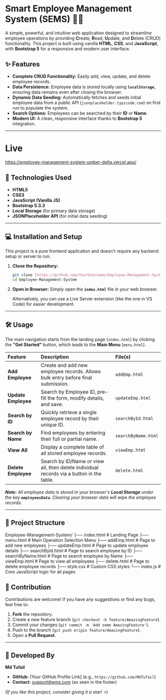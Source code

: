# Smart Employee Management System (SEMS) 👨‍💼

A simple, powerful, and intuitive web application designed to streamline employee operations by providing **C**reate, **R**ead, **U**pdate, and **D**elete (CRUD) functionality. This project is built using vanilla **HTML**, **CSS**, and **JavaScript**, with **Bootstrap 5** for a responsive and modern user interface.

## ✨ Features

* **Complete CRUD Functionality:** Easily add, view, update, and delete employee records.
* **Data Persistence:** Employee data is stored locally using **`localStorage`**, ensuring data remains even after closing the browser.
* **Dynamic Data Seeding:** Automatically fetches and seeds initial employee data from a public API (`jsonplaceholder.typicode.com`) on first run to populate the system.
* **Search Options:** Employees can be searched by their **ID** or **Name**.
* **Modern UI:** A clean, responsive interface thanks to **Bootstrap 5** integration.

---

# Live 
https://employee-management-system-umber-delta.vercel.app/

## 🚀 Technologies Used

* **HTML5**
* **CSS3**
* **JavaScript (Vanilla JS)**
* **Bootstrap 5.3.3**
* **Local Storage** (for primary data storage)
* **JSONPlaceholder API** (for initial data seeding)

---

## 💻 Installation and Setup

This project is a pure frontend application and doesn't require any backend setup or server to run.

1.  **Clone the Repository:**
    ```bash
    git clone [https://github.com/YourUsername/Employee-Management-System.git](https://github.com/YourUsername/Employee-Management-System.git)
    cd Employee-Management-System
    ```

2.  **Open in Browser:**
    Simply open the **`index.html`** file in your web browser.

    Alternatively, you can use a Live Server extension (like the one in VS Code) for easier development.

---

## 🛠️ Usage

The main navigation starts from the landing page (`index.html`) by clicking the **"Get Started"** button, which leads to the **Main Menu** (`menu.html`).

| Feature | Description | File(s) |
| :--- | :--- | :--- |
| **Add Employee** | Create and add new employee records. Allows bulk entry before final submission. | `addEmp.html` |
| **Update Employee** | Search by Employee ID, pre-fill the form, modify details, and save. | `updateEmp.html` |
| **Search by ID** | Quickly retrieve a single employee record by their unique ID. | `searchById.html` |
| **Search by Name** | Find employees by entering their full or partial name. | `searchByName.html` |
| **View All** | Display a complete table of all stored employee records. | `viewEmp.html` |
| **Delete Employee** | Search by ID/Name or view all, then delete individual records via a button in the table. | `delete.html` |

***Note:** All employee data is stored in your browser's **Local Storage** under the key **`employeesData`**. Clearing your browser data will wipe the employee records.*

---

## 📂 Project Structure

Employee-Management-System/
├── index.html           # Landing Page
├── menu.html            # Main Operation Selection Menu
├── addEmp.html          # Page to add new employees
├── updateEmp.html       # Page to update employee details
├── searchById.html      # Page to search employee by ID
├── searchByName.html    # Page to search employee by Name
├── viewEmp.html         # Page to view all employees
├── delete.html          # Page to delete employee records
├── style.css            # Custom CSS styles
└── index.js             # Core JavaScript logic for all pages

## 🤝 Contribution

Contributions are welcome! If you have any suggestions or find any bugs, feel free to:

1.  **Fork** the repository.
2.  Create a new feature branch (`git checkout -b feature/AmazingFeature`).
3.  Commit your changes (`git commit -m 'Add some AmazingFeature'`).
4.  Push to the branch (`git push origin feature/AmazingFeature`).
5.  Open a **Pull Request**.

---

## 👤 Developed By

**Md Tufail**

* **GitHub:** [Your GitHub Profile Link] (e.g., `https://github.com/MdTufail`)
* **Contact:** support@ems.com (as seen in the footer)

*(If you like this project, consider giving it a star! ⭐)*
